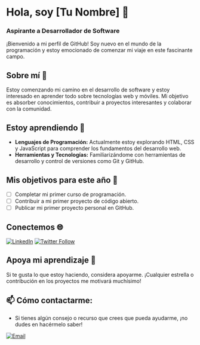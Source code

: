 # Hola, soy [Tu Nombre] 👋

### Aspirante a Desarrollador de Software

¡Bienvenido a mi perfil de GitHub! Soy nuevo en el mundo de la programación y estoy emocionado de comenzar mi viaje en este fascinante campo.

## Sobre mí 🚀

Estoy comenzando mi camino en el desarrollo de software y estoy interesado en aprender todo sobre tecnologías web y móviles. Mi objetivo es absorber conocimientos, contribuir a proyectos interesantes y colaborar con la comunidad.

## Estoy aprendiendo 📘

- **Lenguajes de Programación:** Actualmente estoy explorando HTML, CSS y JavaScript para comprender los fundamentos del desarrollo web.
- **Herramientas y Tecnologías:** Familiarizándome con herramientas de desarrollo y control de versiones como Git y GitHub.

## Mis objetivos para este año 🎯

- [ ] Completar mi primer curso de programación.
- [ ] Contribuir a mi primer proyecto de código abierto.
- [ ] Publicar mi primer proyecto personal en GitHub.

## Conectemos 🌐

[![LinkedIn](https://img.shields.io/badge/LinkedIn-Tu_Nombre-blue?style=for-the-badge&logo=linkedin)](https://linkedin.com/in/tu-perfil)
[![Twitter Follow](https://img.shields.io/twitter/follow/tu_usuario?style=social)](https://twitter.com/tu_usuario)

## Apoya mi aprendizaje 🙌

Si te gusta lo que estoy haciendo, considera apoyarme. ¡Cualquier estrella o contribución en los proyectos me motivará muchísimo!

## 📫 Cómo contactarme:
- Si tienes algún consejo o recurso que crees que pueda ayudarme, ¡no dudes en hacérmelo saber!

[![Email](https://img.shields.io/badge/Email-tu_correo-D14836?style=for-the-badge&logo=gmail&logoColor=white&labelColor=101010)](mailto:tu_correo)

